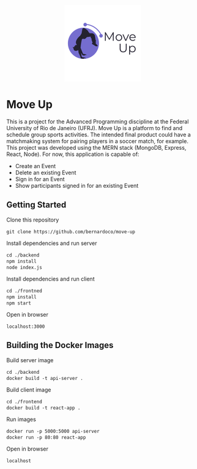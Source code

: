<div align="center">
  <a href="https://github.com/bernardoco/move-up">
    <img src="./frontend/src/moveup-logo.png" alt="Move Up">
  </a>
</div>

# Move Up

This is a project for the Advanced Programming discipline at the Federal University of Rio de Janeiro (UFRJ).
Move Up is a platform to find and schedule group sports activities. The intended final product could have a matchmaking system for pairing players in a soccer match, for example. This project was developed using the MERN stack (MongoDB, Express, React, Node).
For now, this application is capable of:
* Create an Event
* Delete an existing Event
* Sign in for an Event
* Show participants signed in for an existing Event

## Getting Started
Clone this repository
```
git clone https://github.com/bernardoco/move-up
```
Install dependencies and run server
```
cd ./backend
npm install
node index.js
```
Install dependencies and run client
```
cd ./frontned
npm install
npm start
```
Open in browser
```
localhost:3000
```

## Building the Docker Images
Build server image
```
cd ./backend
docker build -t api-server .
```
Build client image
```
cd ./frontend
docker build -t react-app .
```
Run images
```
docker run -p 5000:5000 api-server
docker run -p 80:80 react-app
```
Open in browser
```
localhost
```
